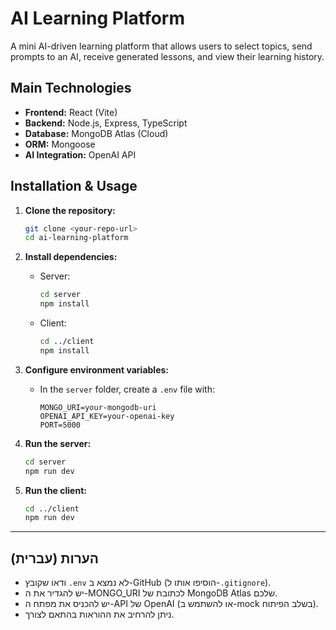 # AI Learning Platform

A mini AI-driven learning platform that allows users to select topics, send prompts to an AI, receive generated lessons, and view their learning history.

## Main Technologies

- **Frontend:** React (Vite)
- **Backend:** Node.js, Express, TypeScript
- **Database:** MongoDB Atlas (Cloud)
- **ORM:** Mongoose
- **AI Integration:** OpenAI API

## Installation & Usage

1. **Clone the repository:**
   ```bash
   git clone <your-repo-url>
   cd ai-learning-platform
   ```

2. **Install dependencies:**
   - Server:
     ```bash
     cd server
     npm install
     ```
   - Client:
     ```bash
     cd ../client
     npm install
     ```

3. **Configure environment variables:**
   - In the `server` folder, create a `.env` file with:
     ```
     MONGO_URI=your-mongodb-uri
     OPENAI_API_KEY=your-openai-key
     PORT=5000
     ```

4. **Run the server:**
   ```bash
   cd server
   npm run dev
   ```

5. **Run the client:**
   ```bash
   cd ../client
   npm run dev
   ```

---

## הערות (עברית)

- ודאו שקובץ `.env` לא נמצא ב-GitHub (הוסיפו אותו ל-`.gitignore`).
- יש להגדיר את ה-MONGO_URI לכתובת של MongoDB Atlas שלכם.
- יש להכניס את מפתח ה-API של OpenAI (או להשתמש ב-mock בשלב הפיתוח).
- ניתן להרחיב את ההוראות בהתאם לצורך.
